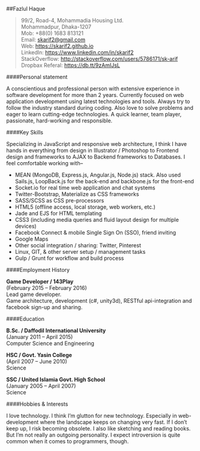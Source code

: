 ##Fazlul Haque

>99/2, Road-4, Mohammadia Housing Ltd.<br />
>Mohammadpur, Dhaka-1207<br />
>Mob: +88(0) 1683 813121<br />
>Email: <skarif2@gmail.com><br />
>Web: https://skarif2.github.io<br />
>LinkedIn: https://www.linkedin.com/in/skarif2<br />
>StackOverflow: http://stackoverflow.com/users/5786171/sk-arif<br />
>Dropbax Referal: https://db.tt/9zAmIJsL

####Personal statement

A conscientious and professional person with extensive experience in software development for more than 2 years. Currently focused on web application development using latest technologies and tools. Always try to follow the industry standard during coding. Also love to solve problems and eager to learn cutting-edge technologies. A quick learner, team player, passionate, hard-working and responsible.

####Key Skills

Specializing in JavaScript and responsive web architecture, I think I have hands in everything from design in Illustrator / Photoshop to Frontend design and frameworks to AJAX to Backend frameworks to Databases. I feel comfortable working with–

-   MEAN (MongoDB, Express.js, Angular.js, Node.js) stack. Also used Sails.js, LoopBack.js for the back-end and backbone.js for the front-end
-   Socket.io for real time web application and chat systems
-   Twitter-Bootstrap, Materialize as CSS frameworks
-   SASS/SCSS as CSS pre-processors
-   HTML5 (offline access, local storage, web workers, etc.)
-   Jade and EJS for HTML templating
-   CSS3 (including media queries and fluid layout design for multiple devices)
-   Facebook Connect & mobile Single Sign On (SSO), friend inviting
-   Google Maps
-   Other social integration / sharing: Twitter, Pinterest
-   Linux, GIT, & other server setup / management tasks
-   Gulp / Grunt for workflow and build process

####Employment History

**Game Developer / 143Play**<br />
(February 2015 – February 2016)<br />
Lead game developer.<br />
Game architecture, development (c\#, unity3d), RESTful api-integration and facebook sign-up and sharing.

####Education

**B.Sc. / Daffodil International University**<br />
(January 2011 – April 2015)<br />
Computer Science and Engineering<br />

**HSC / Govt. Yasin College**<br />
(April 2007 – June 2010)<br />
Science<br />

**SSC / United Islamia Govt. High School**<br />
(January 2005 – April 2007)<br />
Science<br />

####Hobbies & Interests

I love technology. I think I’m glutton for new technology. Especially in web-development where the landscape keeps on changing very fast. If I don’t keep up, I risk becoming obsolete. I also like sketching and reading books. But I’m not really an outgoing personality. I expect introversion is quite common when it comes to programmers, though.
